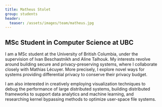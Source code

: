 ```yaml
---
title: Matheus Stolet 
group: students
header:
  teaser: /assets/images/team/matheus.jpg
---
```


## MSc Student in Computer Science at UBC

I am a MSc student at the University of British Columbia, under the supervision of Ivan Beschastnikh and Aline Talhouk. My interests revolve around building secure and privacy-preserving systems, where I collaborate closely with Mathias Lécuyer. More precisely, I explore novel ways for systems providing differential privacy to conserve their privacy budget.

I am also interested in creatively employing visualization techniques to debug the performance of large distributed systems, building distributed frameworks to support data analytics and machine learning, and researching kernel bypassing methods to optimize user-space file systems.
